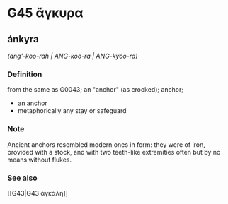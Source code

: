 # G45 ἄγκυρα

## ánkyra

_(ang'-koo-rah | ANG-koo-ra | ANG-kyoo-ra)_

### Definition

from the same as G0043; an "anchor" (as crooked); anchor; 

- an anchor
- metaphorically any stay or safeguard

### Note

Ancient anchors resembled modern ones in form: they were of iron, provided with a stock, and with two teeth-like extremities often but by no means without flukes.

### See also

[[G43|G43 ἀγκάλη]]
